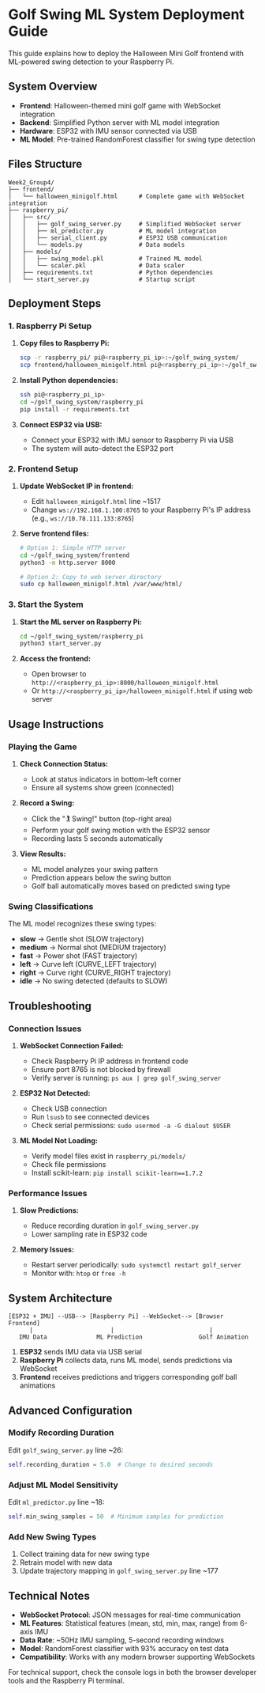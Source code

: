 # Golf Swing ML System Deployment Guide

This guide explains how to deploy the Halloween Mini Golf frontend with ML-powered swing detection to your Raspberry Pi.

## System Overview

- **Frontend**: Halloween-themed mini golf game with WebSocket integration
- **Backend**: Simplified Python server with ML model integration
- **Hardware**: ESP32 with IMU sensor connected via USB
- **ML Model**: Pre-trained RandomForest classifier for swing type detection

## Files Structure

```
Week2_Group4/
├── frontend/
│   └── halloween_minigolf.html      # Complete game with WebSocket integration
├── raspberry_pi/
│   ├── src/
│   │   ├── golf_swing_server.py     # Simplified WebSocket server
│   │   ├── ml_predictor.py          # ML model integration
│   │   ├── serial_client.py         # ESP32 USB communication
│   │   └── models.py                # Data models
│   ├── models/
│   │   ├── swing_model.pkl          # Trained ML model
│   │   └── scaler.pkl               # Data scaler
│   ├── requirements.txt             # Python dependencies
│   └── start_server.py              # Startup script
```

## Deployment Steps

### 1. Raspberry Pi Setup

1. **Copy files to Raspberry Pi:**
   ```bash
   scp -r raspberry_pi/ pi@<raspberry_pi_ip>:~/golf_swing_system/
   scp frontend/halloween_minigolf.html pi@<raspberry_pi_ip>:~/golf_swing_system/frontend/
   ```

2. **Install Python dependencies:**
   ```bash
   ssh pi@<raspberry_pi_ip>
   cd ~/golf_swing_system/raspberry_pi
   pip install -r requirements.txt
   ```

3. **Connect ESP32 via USB:**
   - Connect your ESP32 with IMU sensor to Raspberry Pi via USB
   - The system will auto-detect the ESP32 port

### 2. Frontend Setup

1. **Update WebSocket IP in frontend:**
   - Edit `halloween_minigolf.html` line ~1517
   - Change `ws://192.168.1.100:8765` to your Raspberry Pi's IP address (e.g., `ws://10.78.111.133:8765`)

2. **Serve frontend files:**
   ```bash
   # Option 1: Simple HTTP server
   cd ~/golf_swing_system/frontend
   python3 -m http.server 8000
   
   # Option 2: Copy to web server directory
   sudo cp halloween_minigolf.html /var/www/html/
   ```

### 3. Start the System

1. **Start the ML server on Raspberry Pi:**
   ```bash
   cd ~/golf_swing_system/raspberry_pi
   python3 start_server.py
   ```

2. **Access the frontend:**
   - Open browser to `http://<raspberry_pi_ip>:8000/halloween_minigolf.html`
   - Or `http://<raspberry_pi_ip>/halloween_minigolf.html` if using web server

## Usage Instructions

### Playing the Game

1. **Check Connection Status:**
   - Look at status indicators in bottom-left corner
   - Ensure all systems show green (connected)

2. **Record a Swing:**
   - Click the "🏌️ Swing!" button (top-right area)
   - Perform your golf swing motion with the ESP32 sensor
   - Recording lasts 5 seconds automatically

3. **View Results:**
   - ML model analyzes your swing pattern
   - Prediction appears below the swing button
   - Golf ball automatically moves based on predicted swing type

### Swing Classifications

The ML model recognizes these swing types:
- **slow** → Gentle shot (SLOW trajectory)
- **medium** → Normal shot (MEDIUM trajectory)  
- **fast** → Power shot (FAST trajectory)
- **left** → Curve left (CURVE_LEFT trajectory)
- **right** → Curve right (CURVE_RIGHT trajectory)
- **idle** → No swing detected (defaults to SLOW)

## Troubleshooting

### Connection Issues

1. **WebSocket Connection Failed:**
   - Check Raspberry Pi IP address in frontend code
   - Ensure port 8765 is not blocked by firewall
   - Verify server is running: `ps aux | grep golf_swing_server`

2. **ESP32 Not Detected:**
   - Check USB connection
   - Run `lsusb` to see connected devices
   - Check serial permissions: `sudo usermod -a -G dialout $USER`

3. **ML Model Not Loading:**
   - Verify model files exist in `raspberry_pi/models/`
   - Check file permissions
   - Install scikit-learn: `pip install scikit-learn==1.7.2`

### Performance Issues

1. **Slow Predictions:**
   - Reduce recording duration in `golf_swing_server.py`
   - Lower sampling rate in ESP32 code

2. **Memory Issues:**
   - Restart server periodically: `sudo systemctl restart golf_server`
   - Monitor with: `htop` or `free -h`

## System Architecture

```
[ESP32 + IMU] --USB--> [Raspberry Pi] --WebSocket--> [Browser Frontend]
      |                      |                           |
   IMU Data              ML Prediction                Golf Animation
```

1. **ESP32** sends IMU data via USB serial
2. **Raspberry Pi** collects data, runs ML model, sends predictions via WebSocket
3. **Frontend** receives predictions and triggers corresponding golf ball animations

## Advanced Configuration

### Modify Recording Duration
Edit `golf_swing_server.py` line ~26:
```python
self.recording_duration = 5.0  # Change to desired seconds
```

### Adjust ML Model Sensitivity
Edit `ml_predictor.py` line ~18:
```python
self.min_swing_samples = 50  # Minimum samples for prediction
```

### Add New Swing Types
1. Collect training data for new swing type
2. Retrain model with new data
3. Update trajectory mapping in `golf_swing_server.py` line ~177

## Technical Notes

- **WebSocket Protocol**: JSON messages for real-time communication
- **ML Features**: Statistical features (mean, std, min, max, range) from 6-axis IMU
- **Data Rate**: ~50Hz IMU sampling, 5-second recording windows
- **Model**: RandomForest classifier with 93% accuracy on test data
- **Compatibility**: Works with any modern browser supporting WebSockets

For technical support, check the console logs in both the browser developer tools and the Raspberry Pi terminal.